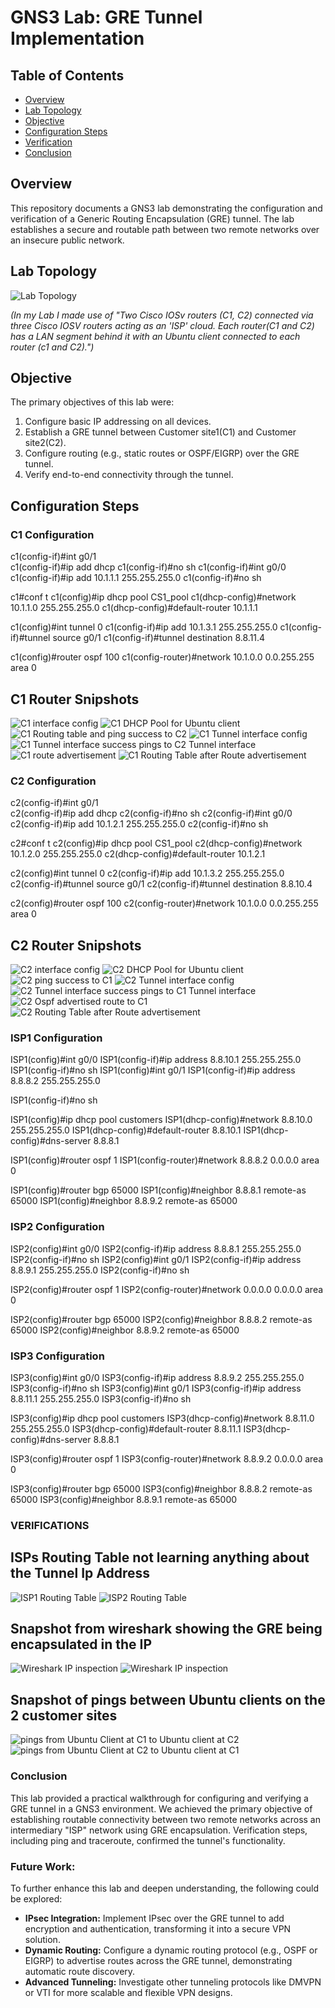 # GNS3 Lab: GRE Tunnel Implementation

## Table of Contents
- [Overview](#overview)
- [Lab Topology](#lab-topology)
- [Objective](#objective)
- [Configuration Steps](#configuration-steps)
- [Verification](#verification)
- [Conclusion](#conclusion)

## Overview
This repository documents a GNS3 lab demonstrating the configuration and verification of a Generic Routing Encapsulation (GRE) tunnel. The lab establishes a secure and routable path between two remote networks over an insecure public network.

## Lab Topology

![Lab Topology](Images/GRE_TUNNEL_Topology.png)


*(In my Lab I made use of "Two Cisco IOSv routers (C1, C2) connected via three Cisco IOSV routers acting as an 'ISP' cloud. Each router(C1 and C2) has a LAN segment behind it with an Ubuntu client connected to each router (c1 and C2).")*

## Objective
The primary objectives of this lab were:
1.  Configure basic IP addressing on all devices.
2.  Establish a GRE tunnel between Customer site1(C1) and Customer site2(C2).
3.  Configure routing (e.g., static routes or OSPF/EIGRP) over the GRE tunnel.
4.  Verify end-to-end connectivity through the tunnel.

## Configuration Steps

### C1 Configuration
c1(config-if)#int g0/1      
c1(config-if)#ip add dhcp
c1(config-if)#no sh
c1(config-if)#int g0/0 
c1(config-if)#ip add 10.1.1.1 255.255.255.0
c1(config-if)#no sh

c1#conf t
c1(config)#ip dhcp pool CS1_pool
c1(dhcp-config)#network 10.1.1.0 255.255.255.0
c1(dhcp-config)#default-router 10.1.1.1


c1(config)#int tunnel 0
c1(config-if)#ip add 10.1.3.1 255.255.255.0
c1(config-if)#tunnel source g0/1
c1(config-if)#tunnel destination 8.8.11.4

c1(config)#router ospf 100
c1(config-router)#network 10.1.0.0 0.0.255.255 area 0

## C1 Router Snipshots

![C1 interface config](Images/c1_interface_config.png)
![C1 DHCP Pool for Ubuntu client](Images/C1_DHCP_POOL_config_for_Ubuntu_client.png)
![C1 Routing table and ping success to C2](Images/C1_routing_table_and_ping_success_to_C2.png)
![C1 Tunnel interface config](Images/Tunnel_interface_config_on_C1.png)
![C1 Tunnel interface success pings to C2 Tunnel interface](Images/successful_pings_between_C1_tunnel_and_C2_Tunnel.png)
![C1 route advertisement](Images/C1_ospf_config_to_advertise_route_to_C2.png)
![C1 Routing Table after Route advertisement](Images/c1_Routing_Table_after_Router_advertisement.png)

### C2 Configuration
c2(config-if)#int g0/1      
c2(config-if)#ip add dhcp
c2(config-if)#no sh
c2(config-if)#int g0/0
c2(config-if)#ip add 10.1.2.1 255.255.255.0
c2(config-if)#no sh

c2#conf t
c2(config)#ip dhcp pool CS1_pool
c2(dhcp-config)#network 10.1.2.0 255.255.255.0
c2(dhcp-config)#default-router 10.1.2.1


c2(config)#int tunnel 0
c2(config-if)#ip add 10.1.3.2 255.255.255.0
c2(config-if)#tunnel source g0/1
c2(config-if)#tunnel destination 8.8.10.4

c2(config)#router ospf 100
c2(config-router)#network 10.1.0.0 0.0.255.255 area 0


## C2 Router Snipshots

![C2 interface config](Images/c2_interface_config.png)
![C2 DHCP Pool for Ubuntu client](Images/C2_DHCP_POOL_config_for_Ubuntu_client.png)
![C2 ping success to C1](Images/C2_success_ping_to_C1.png)
![C2 Tunnel interface config](Images/Tunnel_interface_config_on_C2.png)
![C2 Tunnel interface success pings to C1 Tunnel interface](Images/successful_pings_between_C2_tunnel_and_C1_tunnel.png)
![C2 Ospf advertised route to C1](Images/C2_ospf_advertised_route_to_C1.png)
![C2 Routing Table after Route advertisement](Images/C2_Routing_Table_after_Route_advertisement.png)


### ISP1 Configuration
ISP1(config)#int g0/0
ISP1(config-if)#ip address 8.8.10.1 255.255.255.0
ISP1(config-if)#no sh
ISP1(config)#int g0/1
ISP1(config-if)#ip address 8.8.8.2 255.255.255.0

ISP1(config-if)#no sh

ISP1(config)#ip dhcp pool customers
ISP1(dhcp-config)#network 8.8.10.0 255.255.255.0
ISP1(dhcp-config)#default-router 8.8.10.1
ISP1(dhcp-config)#dns-server 8.8.8.1


ISP1(config)#router ospf 1
ISP1(config-router)#network 8.8.8.2 0.0.0.0 area 0

ISP1(config)#router bgp 65000
ISP1(config)#neighbor 8.8.8.1 remote-as 65000
ISP1(config)#neighbor 8.8.9.2 remote-as 65000

### ISP2 Configuration
ISP2(config)#int g0/0
ISP2(config-if)#ip address 8.8.8.1 255.255.255.0
ISP2(config-if)#no sh
ISP2(config)#int g0/1
ISP2(config-if)#ip address 8.8.9.1 255.255.255.0
ISP2(config-if)#no sh

ISP2(config)#router ospf 1
ISP2(config-router)#network 0.0.0.0 0.0.0.0 area 0

ISP2(config)#router bgp 65000
ISP2(config)#neighbor 8.8.8.2 remote-as 65000
ISP2(config)#neighbor 8.8.9.2 remote-as 65000

### ISP3 Configuration
ISP3(config)#int g0/0
ISP3(config-if)#ip address 8.8.9.2 255.255.255.0
ISP3(config-if)#no sh
ISP3(config)#int g0/1
ISP3(config-if)#ip address 8.8.11.1 255.255.255.0
ISP3(config-if)#no sh

ISP3(config)#ip dhcp pool customers
ISP3(dhcp-config)#network 8.8.11.0 255.255.255.0
ISP3(dhcp-config)#default-router 8.8.11.1 
ISP3(dhcp-config)#dns-server 8.8.8.1 

ISP3(config)#router ospf 1
ISP3(config-router)#network 8.8.9.2 0.0.0.0 area 0

ISP3(config)#router bgp 65000
ISP3(config)#neighbor 8.8.8.2 remote-as 65000
ISP3(config)#neighbor 8.8.9.1 remote-as 65000

### VERIFICATIONS

## ISPs Routing Table not learning anything about the Tunnel Ip Address

![ISP1 Routing Table](Images/ISP1_Routing_table_to_show_its_not_learning_the_Ip_add_of_the_tunnel_interface.png)
![ISP2 Routing Table](Images/ISP2_Routing_table_to_show_its_not_learning_the_Ip_add_of_the_tunnel_interface.png)

## Snapshot from wireshark showing the GRE being encapsulated in the IP
![Wireshark IP inspection](Images/wireshark_showing_the_src_and_dest_ip_used_while_transferring_the_packet.png)
![Wireshark IP inspection](Images/Wireshark_shows_the_GRE_ip_being_encapsulated_and_not_known_by_the_ISP_routers.png)

## Snapshot of pings between Ubuntu clients on the 2 customer sites
![pings from Ubuntu Client at C1 to Ubuntu client at C2](Images/Succesful_pings_from_Ubuntu_client_at_C1_site_to_the_ubuntu_Client_at_C2_site.png)
![pings from Ubuntu Client at C2 to Ubuntu client at C1](Images/Succesful_pings_from_Ubuntu_client_at_C2_site_to_the_ubuntu_Client_at_C1_site.png)

### Conclusion
This lab provided a practical walkthrough for configuring and verifying a GRE tunnel in a GNS3 environment. We achieved the primary objective of establishing routable connectivity between two remote networks across an intermediary "ISP" network using GRE encapsulation. Verification steps, including ping and traceroute, confirmed the tunnel's functionality.

### Future Work:
To further enhance this lab and deepen understanding, the following could be explored:
* **IPsec Integration:** Implement IPsec over the GRE tunnel to add encryption and authentication, transforming it into a secure VPN solution.
* **Dynamic Routing:** Configure a dynamic routing protocol (e.g., OSPF or EIGRP) to advertise routes across the GRE tunnel, demonstrating automatic route discovery.
* **Advanced Tunneling:** Investigate other tunneling protocols like DMVPN or VTI for more scalable and flexible VPN designs.
